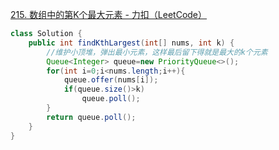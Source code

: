 [215. 数组中的第K个最大元素 - 力扣（LeetCode）](https://leetcode.cn/problems/kth-largest-element-in-an-array/description/?envType=study-plan-v2&envId=top-100-liked)
```java
class Solution {
    public int findKthLargest(int[] nums, int k) {
        //维护小顶堆，弹出最小元素，这样最后留下得就是最大的k个元素
        Queue<Integer> queue=new PriorityQueue<>();
        for(int i=0;i<nums.length;i++){
            queue.offer(nums[i]);
            if(queue.size()>k)
                queue.poll();
        }
        return queue.poll();
    }
}
```
